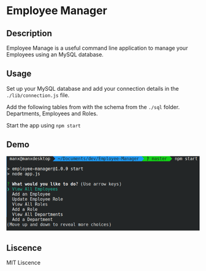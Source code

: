 # Employee Manager

## Description
Employee Manage is a useful command line application to manage your Employees using an MySQL database.

## Usage
Set up your MySQL database and add your connection details in the ```./lib/connection.js``` file.

Add the following tables from with the schema from the ```./sql``` folder. Departments, Employees and Roles.

Start the app using ```npm start```

## Demo
![demo picture](https://github.com/jakeadelman/Employee-Manager/blob/master/pictures/employeemanager.png)

## Liscence
MIT Liscence
